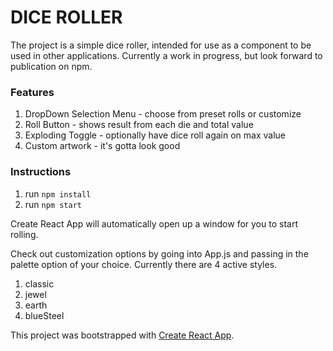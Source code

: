 # DICE ROLLER
The project is a simple dice roller, intended for use as a component to be used in other applications. Currently a work in progress, but look forward to publication on npm.

### Features
1. DropDown Selection Menu - choose from preset rolls or customize
2. Roll Button - shows result from each die and total value
3. Exploding Toggle - optionally have dice roll again on max value
4. Custom artwork - it's gotta look good

### Instructions
1. run `npm install`
2. run `npm start`

Create React App will automatically open up a window for you to start rolling.

Check out customization options by going into App.js and passing in the palette option of your choice.
Currently there are 4 active styles.
1. classic
2. jewel
3. earth
4. blueSteel

This project was bootstrapped with [Create React App](https://github.com/facebook/create-react-app).
